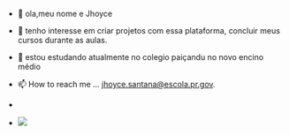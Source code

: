 - 👋 ola,meu nome e Jhoyce 
- 👀 tenho interesse em criar projetos com essa plataforma, concluir meus cursos durante as aulas.
- 🌱 estou estudando atualmente no colegio paiçandu no novo encino médio
- 📫 How to reach me ... jhoyce.santana@escola.pr.gov.

- 
- ![](https://media.tenor.com/hPTu2bPtVIYAAAAC/anya-forger-anya.gif)
  

